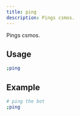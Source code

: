 ```yaml
---
title: ping
description: Pings csmos.
---
```


Pings csmos.

## Usage

```sh
;ping
```

## Example

```sh
# ping the bot
;ping
```
